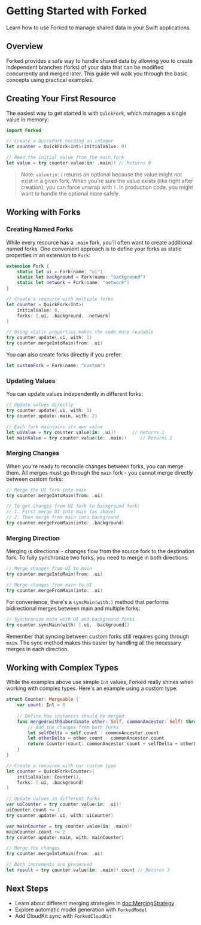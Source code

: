 # Getting Started with Forked

Learn how to use Forked to manage shared data in your Swift applications.

## Overview

Forked provides a safe way to handle shared data by allowing you to create independent branches (forks) of your data that can be modified concurrently and merged later. This guide will walk you through the basic concepts using practical examples.

## Creating Your First Resource

The easiest way to get started is with ``QuickFork``, which manages a single value in memory:

```swift
import Forked

// Create a QuickFork holding an integer
let counter = QuickFork<Int>(initialValue: 0)

// Read the initial value from the main fork
let value = try counter.value(in: .main)! // Returns 0
```

> Note: `value(in:)` returns an optional because the value might not exist in a given fork. When you're sure the value exists (like right after creation), you can force unwrap with `!`. In production code, you might want to handle the optional more safely.

## Working with Forks

### Creating Named Forks

While every resource has a `.main` fork, you'll often want to create additional named forks. One convenient approach is to define your forks as static properties in an extension to `Fork`:

```swift
extension Fork {
    static let ui = Fork(name: "ui")
    static let background = Fork(name: "background")
    static let network = Fork(name: "network")
}

// Create a resource with multiple forks
let counter = QuickFork<Int>(
    initialValue: 0,
    forks: [.ui, .background, .network]
)

// Using static properties makes the code more readable
try counter.update(.ui, with: 1)
try counter.mergeIntoMain(from: .ui)
```

You can also create forks directly if you prefer:

```swift
let customFork = Fork(name: "custom")
```

### Updating Values

You can update values independently in different forks:

```swift
// Update values directly
try counter.update(.ui, with: 1)
try counter.update(.main, with: 2)

// Each fork maintains its own value
let uiValue = try counter.value(in: .ui)!      // Returns 1
let mainValue = try counter.value(in: .main)!     // Returns 2
```

### Merging Changes

When you're ready to reconcile changes between forks, you can merge them. All merges must go through the `main` fork - you cannot merge directly between custom forks:

```swift
// Merge the UI fork into main
try counter.mergeIntoMain(from: .ui)

// To get changes from UI fork to background fork:
// 1. First merge UI into main (as above)
// 2. Then merge from main into background
try counter.mergeFromMain(into: .background)
```

### Merging Direction

Merging is directional - changes flow from the source fork to the destination fork. To fully synchronize two forks, you need to merge in both directions:

```swift
// Merge changes from UI to main
try counter.mergeIntoMain(from: .ui)

// Merge changes from main to UI
try counter.mergeFromMain(into: .ui)
```

For convenience, there's a `syncMain(with:)` method that performs bidirectional merges between main and multiple forks:

```swift
// Synchronize main with UI and background forks
try counter.syncMain(with: [.ui, .background])
```

Remember that syncing between custom forks still requires going through `main`. The sync method makes this easier by handling all the necessary merges in each direction.

## Working with Complex Types

While the examples above use simple `Int` values, Forked really shines when working with complex types. Here's an example using a custom type:

```swift
struct Counter: Mergeable {
    var count: Int = 0
    
    // Define how instances should be merged
    func merged(withSubordinate other: Self, commonAncestor: Self) throws -> Self {
        // Add the changes from both forks
        let selfDelta = self.count - commonAncestor.count
        let otherDelta = other.count - commonAncestor.count
        return Counter(count: commonAncestor.count + selfDelta + otherDelta)
    }
}

// Create a resource with our custom type
let counter = QuickFork<Counter>(
    initialValue: Counter(),
    forks: [.ui, .background]
)

// Update values in different forks
var uiCounter = try counter.value(in: .ui)!
uiCounter.count += 1
try counter.update(.ui, with: uiCounter)

var mainCounter = try counter.value(in: .main)!
mainCounter.count += 2
try counter.update(.main, with: mainCounter)

// Merge the changes
try counter.mergeIntoMain(from: .ui)

// Both increments are preserved
let result = try counter.value(in: .main)!.count // Returns 3
```

## Next Steps

- Learn about different merging strategies in <doc:MergingStrategy>
- Explore automatic model generation with ``ForkedModel``
- Add CloudKit sync with ``ForkedCloudKit`` 